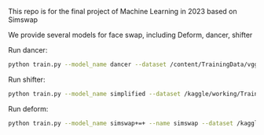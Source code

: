 This repo is for the final project of Machine Learning in 2023 based on Simswap

We provide several models for face swap, including Deform, dancer, shifter

Run dancer:
```bash
python train.py --model_name dancer --dataset /content/TrainingData/vggface2_crop_arcfacealign_224 --lambda_cycle 0 --lambda_gp 0 --n_blocks 3 --n_layers 3 --model_freq 3000 --total_step 100000
```

Run shifter:
```bash
python train.py --model_name simplified --dataset /kaggle/working/TrainingData/vggface2_crop_arcfacealign_224 --lambda_gp 0 --n_blocks 6 --n_layers 5 --model_freq 3000 --total_step 100000 --kernel_type deform
```

Run deform:
```bash
python train.py --model_name simswap+=+ --name simswap --dataset /kaggle/working/TrainingData/vggface2_crop_arcfacealign_224 --lambda_gp 0 --n_blocks 6 --n_layers 3 --model_freq 20000 --total_step 100000 --kernel_type deform
```

